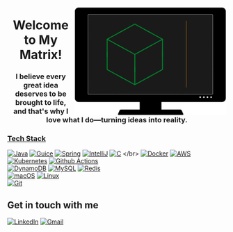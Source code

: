 <a href="#"><img align="right" alt="My github intro" height=250 width=350 src="./images/animation.gif" /></a>

<h1 align="center"><a href="#">&#x200B;</a>Welcome to My Matrix!</h1>
<h3 align="center"><a href="#">&#x200B;</a>I believe every great idea deserves to be brought to life,<br> and that's why I love what I do—turning ideas into reality.</h3>

### [&#x200B;](#)<ins>Tech Stack</ins>
[![Java](https://img.shields.io/badge/Java-ED8B00?&logo=openjdk&logoColor=white)](https://www.java.com/)
[![Guice](https://img.shields.io/badge/Guice-6DB33F?&logo=google&logoColor=white)](https://github.com/google/guice?tab=readme-ov-file#overview)
[![Spring](https://img.shields.io/badge/Spring_Boot-6DB33F?&logo=spring&logoColor=white)](https://spring.io/projects/spring-boot)
[![IntelliJ](https://img.shields.io/badge/IntelliJ_IDEA-7c44c7?&logo=intellij-idea&logoColor=white)](https://www.jetbrains.com/idea/)
[![C](https://img.shields.io/badge/C-00599C?&logo=c&logoColor=white)](https://en.wikipedia.org/wiki/C_(programming_language))
</br>
[![Docker](https://img.shields.io/badge/docker-%230db7ed?&logo=docker&logoColor=white)](https://www.docker.com/)
[![AWS](https://img.shields.io/badge/AWS-%23FF9900.svg?logo=amazon-web-services&logoColor=white)](https://aws.amazon.com/)
[![Kubernetes](https://img.shields.io/badge/Kubernetes-326ce5?&logo=kubernetes&logoColor=white)](https://kubernetes.io/)
[![Github Actions](https://img.shields.io/badge/GitHub_Actions-181717?style=flat&logo=github&logoColor=white)](https://github.com/features/actions)
</br>
[![DynamoDB](https://img.shields.io/badge/DynamoDB-4053D6?logo=amazondynamodb&logoColor=fff)](https://aws.amazon.com/dynamodb/)
[![MySQL](https://img.shields.io/badge/MySQL-005C84?&logo=mysql&logoColor=white)](https://www.mysql.com/)
[![Redis](https://img.shields.io/badge/Redis-%23DD0031.svg?logo=redis&logoColor=white)](https://redis.io/)
</br>
[![macOS](https://img.shields.io/badge/macOS-000000?logo=apple&logoColor=F0F0F0)](#)
[![Linux](https://img.shields.io/badge/Linux-FCC624?&logo=linux&logoColor=black)](https://www.linux.org/)
</br>
[![Git](https://img.shields.io/badge/GIT-E44C30?&logo=git&logoColor=white)](https://git-scm.com/)
                                                                                                   
## [&#x200B;](#)Get in touch with me
[![LinkedIn](https://img.shields.io/badge/LinkedIn-0077B5?style=for-the-badge&logo=linkedin&logoColor=white)](https://www.linkedin.com/in/danielbrod/)
[![Gmail](https://img.shields.io/badge/Email-D14836?style=for-the-badge&logo=gmail&logoColor=white)](mailto:daniel.brodsky@mastercard.com)
<img src="https://komarev.com/ghpvc/?username=danielbrodi&color=0ca4a5" alt="" height="0">
